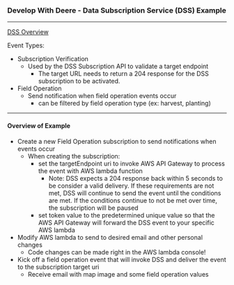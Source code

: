 ### Develop With Deere - Data Subscription Service (DSS) Example
****
[DSS Overview](https://developerqa.deere.com/#!documentation&doc=.%2Fmyjohndeere%2FsubscriptionApiOverviewContent.htm&anchor=)

Event Types:
* Subscription Verification
  * Used by the DSS Subscription API to validate a target endpoint
    * The target URL needs to return a 204 response for the DSS subscription to be activated.
* Field Operation
  * Send notification when field operation events occur
    * can be filtered by field operation type (ex: harvest, planting)
 
 ***
 #### Overview of Example
 * Create a new Field Operation subscription to send notifications when events occur
   * When creating the subscription:
     * set the targetEndpoint uri to invoke AWS API Gateway to process the event with AWS lambda function
        * Note: DSS expects a 204 response back within 5 seconds to be consider a valid delivery. If these requirements are not met, DSS will continue to send the event until the conditions are met. If the conditions continue to not be met over time, the subscription will be paused
     * set token value to the predetermined unique value so that the AWS API Gateway will forward the DSS event to your specific AWS lambda
 * Modify AWS lambda to send to desired email and other personal changes
   * Code changes can be made right in the AWS lambda console!
 * Kick off a field operation event that will invoke DSS and deliver the event to the subscription target uri
   * Receive email with map image and some field operation values
